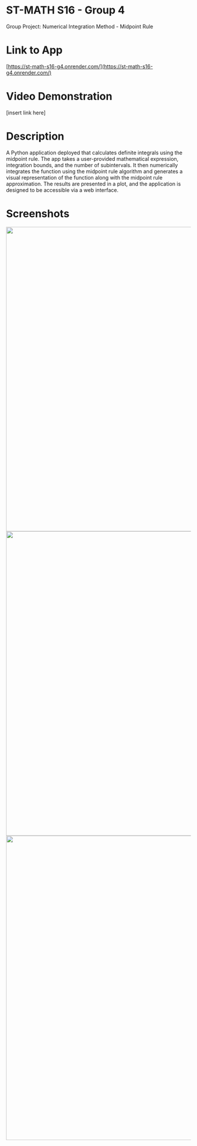 # ST-MATH S16 - Group 4
Group Project: Numerical Integration Method - Midpoint Rule

# Link to App
[https://st-math-s16-g4.onrender.com/](https://st-math-s16-g4.onrender.com/)

# Video Demonstration
[insert link here]

# Description
A Python application deployed that calculates definite integrals using the midpoint rule. The app takes a user-provided mathematical expression, integration bounds, and the number of subintervals. It then numerically integrates the function using the midpoint rule algorithm and generates a visual representation of the function along with the midpoint rule approximation. The results are presented in a plot, and the application is designed to be accessible via a web interface.

# Screenshots
<img src = "https://cdn.discordapp.com/attachments/1179818614786887791/1180497521496313937/Screenshot1.png" width = 1536 height = 830>
<img src = "https://cdn.discordapp.com/attachments/1179818614786887791/1180497529972998264/Screenshot2.png" width = 1536 height = 830>
<img src = "https://cdn.discordapp.com/attachments/1179818614786887791/1180497537807962232/Screenshot3.png" width = 1536 height = 830>
